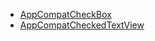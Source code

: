 - [AppCompatCheckBox](https://developer.android.com/reference/androidx/appcompat/widget/AppCompatCheckBox)
- [AppCompatCheckedTextView](https://developer.android.com/reference/androidx/appcompat/widget/AppCompatCheckedTextView)
